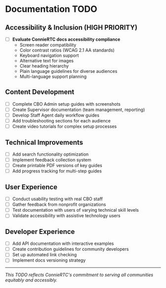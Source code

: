 # Documentation TODO

## Accessibility & Inclusion (HIGH PRIORITY)
- [ ] **Evaluate ConnieRTC docs accessibility compliance**
  - Screen reader compatibility
  - Color contrast ratios (WCAG 2.1 AA standards)
  - Keyboard navigation support
  - Alternative text for images
  - Clear heading hierarchy
  - Plain language guidelines for diverse audiences
  - Multi-language support planning

## Content Development
- [ ] Complete CBO Admin setup guides with screenshots
- [ ] Create Supervisor documentation (team management, reporting)
- [ ] Develop Staff Agent daily workflow guides
- [ ] Add troubleshooting sections for each audience
- [ ] Create video tutorials for complex setup processes

## Technical Improvements
- [ ] Add search functionality optimization
- [ ] Implement feedback collection system
- [ ] Create printable PDF versions of key guides
- [ ] Add progress tracking for multi-step guides

## User Experience
- [ ] Conduct usability testing with real CBO staff
- [ ] Gather feedback from nonprofit organizations
- [ ] Test documentation with users of varying technical skill levels
- [ ] Validate accessibility with assistive technology users

## Developer Experience
- [ ] Add API documentation with interactive examples
- [ ] Create contribution guidelines for community developers
- [ ] Set up automated link checking
- [ ] Implement docs versioning strategy

---

*This TODO reflects ConnieRTC's commitment to serving all communities equitably and accessibly.*
